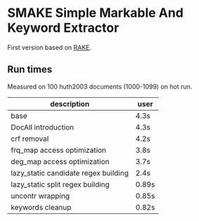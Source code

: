 # SMAKE Simple Markable And Keyword Extractor

First version based on [RAKE](https://catalogimages.wiley.com/images/db/pdf/9780470749821.excerpt.pdf).

## Run times

Measured on 100 huth2003 documents (1000-1099) on hot run.

|description|user|
|-|-|
|base|4.3s|
|DocAll introduction|4.3s|
|crf removal|4.2s|
|frq_map access optimization|3.8s|
|deg_map access optimization|3.7s|
|lazy_static candidate regex building|2.4s|
|lazy_static split regex building|0.89s|
|uncontr wrapping|0.85s|
|keywords cleanup|0.82s|